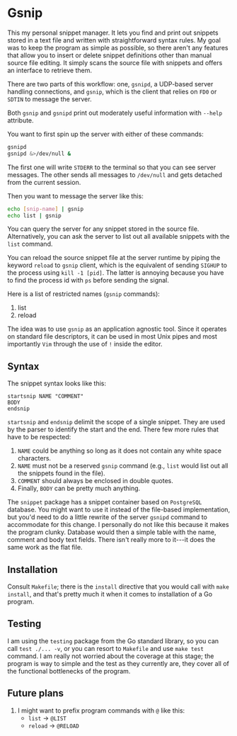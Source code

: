# Gsnip

This my personal snippet manager. It lets you find and print out snippets
stored in a text file and written with straightforward syntax rules. My goal
was to keep the program as simple as possible, so there aren't any features
that allow you to insert or delete snippet definitions other than manual source
file editing. It simply scans the source file with snippets and offers an
interface to retrieve them.

There are two parts of this workflow: one, `gsnipd`, a UDP-based server
handling connections, and `gsnip`, which is the client that relies on `FD0` or
`SDTIN` to message the server.

Both `gsnip` and `gsnipd` print out moderately useful information with `--help`
attribute.

You want to first spin up the server with either of these commands:

```sh
gsnipd
gsnipd &>/dev/null &
```

The first one will write `STDERR` to the terminal so that you can see server
messages. The other sends all messages to `/dev/null` and gets detached from
the current session.

Then you want to message the server like this:

```sh
echo [snip-name] | gsnip
echo list | gsnip
```

You can query the server for any snippet stored in the source file.
Alternatively, you can ask the server to list out all available snippets with
the `list` command.

You can reload the source snippet file at the server runtime by piping the
keyword `reload` to `gsnip` client, which is the equivalent of sending `SIGHUP`
to the process using `kill -1 [pid]`. The latter is annoying because you have
to find the process id with `ps` before sending the signal.

Here is a list of restricted names (`gsnip` commands):
1. list
2. reload

The idea was to use `gsnip` as an application agnostic tool. Since it operates
on standard file descriptors, it can be used in most Unix pipes and most
importantly `Vim` through the use of `!` inside the editor.


## Syntax

The snippet syntax looks like this:

```
startsnip NAME "COMMENT"
BODY
endsnip
```

`startsnip` and `endsnip` delimit the scope of a single snippet. They are used
by the parser to identify the start and the end. There few more rules that have
to be respected:

1. `NAME` could be anything so long as it does not contain any white space
   characters.
2. `NAME` must not be a reserved `gsnip` command (e.g., `list` would list out
   all the snippets found in the file).
3. `COMMENT` should always be enclosed in double quotes.
4. Finally, `BODY` can be pretty much anything.


The `snippet` package has a snippet container based on `PostgreSQL` database.
You might want to use it instead of the file-based implementation, but you'd
need to do a little rewrite of the server `gsnipd` command to accommodate for
this change. I personally do not like this because it makes the program clunky.
Database would then a simple table with the name, comment and body text fields.
There isn't really more to it---it does the same work as the flat file.


## Installation

Consult `Makefile`; there is the `install` directive that you would call with
`make install`, and that's pretty much it when it comes to installation of a Go
program.


## Testing

I am using the `testing` package from the Go standard library, so you can call
`test ./... -v`, or you can resort to `Makefile` and use `make test` command. I
am really not worried about the coverage at this stage; the program is way to
simple and the test as they currently are, they cover all of the functional
bottlenecks of the program.


## Future plans

1. I might want to prefix program commands with `@` like this:
	- `list` -> `@LIST`
	- `reload` -> `@RELOAD`
